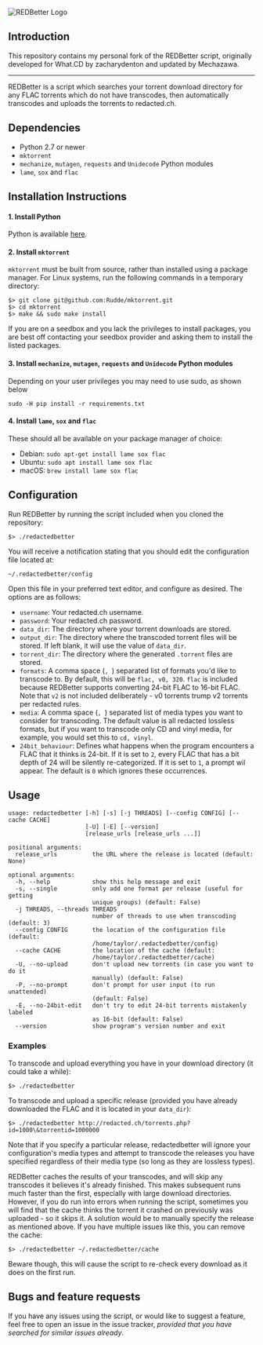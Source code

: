 ![REDBetter Logo](logo.jpg)

## Introduction

This repository contains my personal fork of the REDBetter script, originally developed for What.CD by zacharydenton and updated by Mechazawa.

---
REDBetter is a script which searches your torrent download directory for any FLAC torrents which do not have transcodes, then automatically transcodes and uploads the torrents to redacted.ch.

## Dependencies

* Python 2.7 or newer
* `mktorrent`
* `mechanize`, `mutagen`, `requests` and `Unidecode` Python modules
* `lame`, `sox` and `flac`


## Installation Instructions

#### 1. Install Python

Python is available [here](https://www.python.org/downloads/).


#### 2. Install `mktorrent`

`mktorrent` must be built from source, rather than installed using a package manager. For Linux systems, run the following commands in a temporary directory:

~~~~
$> git clone git@github.com:Rudde/mktorrent.git
$> cd mktorrent
$> make && sudo make install
~~~~

If you are on a seedbox and you lack the privileges to install packages, you are best off contacting your seedbox provider and asking them to install the listed packages.

#### 3. Install `mechanize`, `mutagen`, `requests` and `Unidecode` Python modules

Depending on your user privileges you may need to use sudo, as shown below

~~~~
sudo -H pip install -r requirements.txt
~~~~


#### 4. Install `lame`, `sox` and `flac`

These should all be available on your package manager of choice:
  * Debian: `sudo apt-get install lame sox flac`
  * Ubuntu: `sudo apt install lame sox flac`
  * macOS: `brew install lame sox flac`



## Configuration
Run REDBetter by running the script included when you cloned the repository:

    $> ./redactedbetter

You will receive a notification stating that you should edit the configuration file located at:

    ~/.redactedbetter/config

Open this file in your preferred text editor, and configure as desired. The options are as follows:
* `username`: Your redacted.ch username.
* `password`: Your redacted.ch password.
* `data_dir`: The directory where your torrent downloads are stored.
* `output_dir`: The directory where the transcoded torrent files will be stored. If left blank, it will use the value of `data_dir`.
* `torrent_dir`: The directory where the generated `.torrent` files are stored.
* `formats`: A comma space (`, `) separated list of formats you'd like to transcode to. By default, this will be `flac, v0, 320`. `flac` is included because REDBetter supports converting 24-bit FLAC to 16-bit FLAC. Note that `v2` is not included deliberately - v0 torrents trump v2 torrents per redacted rules.
* `media`: A comma space (`, `) separated list of media types you want to consider for transcoding. The default value is all redacted lossless formats, but if you want to transcode only CD and vinyl media, for example, you would set this to `cd, vinyl`.
* `24bit_behaviour`: Defines what happens when the program encounters a FLAC that it thinks is 24-bit. If it is set to `2`, every FLAC that has a bit depth of 24 will be silently re-categorized. If it is set to `1`, a prompt wil appear. The default is `0` which ignores these occurrences.

## Usage
~~~~
usage: redactedbetter [-h] [-s] [-j THREADS] [--config CONFIG] [--cache CACHE]
                      [-U] [-E] [--version]
                      [release_urls [release_urls ...]]

positional arguments:
  release_urls          the URL where the release is located (default: None)

optional arguments:
  -h, --help            show this help message and exit
  -s, --single          only add one format per release (useful for getting
                        unique groups) (default: False)
  -j THREADS, --threads THREADS
                        number of threads to use when transcoding (default: 3)
  --config CONFIG       the location of the configuration file (default:
                        /home/taylor/.redactedbetter/config)
  --cache CACHE         the location of the cache (default:
                        /home/taylor/.redactedbetter/cache)
  -U, --no-upload       don't upload new torrents (in case you want to do it
                        manually) (default: False)
  -P, --no-prompt       don't prompt for user input (to run unattended)
                        (default: False)
  -E, --no-24bit-edit   don't try to edit 24-bit torrents mistakenly labeled
                        as 16-bit (default: False)
  --version             show program's version number and exit
~~~~

### Examples

To transcode and upload everything you have in your download directory (it could take a while):

    $> ./redactedbetter

To transcode and upload a specific release (provided you have already downloaded the FLAC and it is located in your `data_dir`):

    $> ./redactedbetter http://redacted.ch/torrents.php?id=1000\&torrentid=1000000

Note that if you specify a particular release, redactedbetter will ignore your configuration's media types and attempt to transcode the releases you have specified regardless of their media type (so long as they are lossless types).

REDBetter caches the results of your transcodes, and will skip any transcodes it believes it's already finished. This makes subsequent runs much faster than the first, especially with large download directories. However, if you do run into errors when running the script, sometimes you will find that the cache thinks the torrent it crashed on previously was uploaded - so it skips it. A solution would be to manually specify the release as mentioned above. If you have multiple issues like this, you can remove the cache:

    $> ./redactedbetter ~/.redactedbetter/cache

Beware though, this will cause the script to re-check every download as it does on the first run.

## Bugs and feature requests

If you have any issues using the script, or would like to suggest a feature, feel free to open an issue in the issue tracker, *provided that you have searched for similar issues already*.
